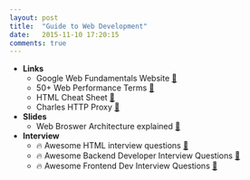 ```yaml
---
layout: post
title:  "Guide to Web Development"
date:   2015-11-10 17:20:15
comments: true
---
```


- **Links**
    - Google Web Fundamentals Website [:link:](https://developers.google.com/web/fundamentals/)
    - 50+ Web Performance Terms [:link:](https://dzone.com/articles/50-web-performance-terms-a-glossary-for-understand) 
    - HTML Cheat Sheet [:link:](http://www.simplehtmlguide.com/cheatsheet.php)
    - Charles HTTP Proxy [:link:](http://www.charlesproxy.com)
- **Slides**
    - Web Broswer Architecture explained [:floppy_disk:](http://slides.com/chit_raa/browser-architecture#/)
- **Interview**
    - :fire: Awesome HTML interview questions [:link:](https://github.com/MaximAbramchuck/awesome-interviews#html)
    - :fire: Awesome Backend Developer Interview Questions [:link:](https://github.com/tvandame/back-end-developer-interview-questions)
    - :fire: Awesome Frontend Dev Interview Questions [:link:](https://github.com/h5bp/Front-end-Developer-Interview-Questions)
